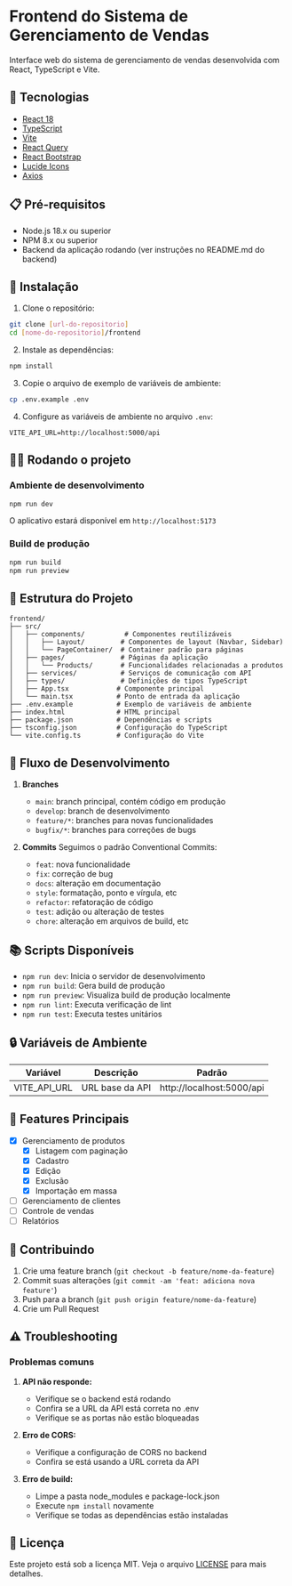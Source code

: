 # Frontend do Sistema de Gerenciamento de Vendas

Interface web do sistema de gerenciamento de vendas desenvolvida com React, TypeScript e Vite.

## 🚀 Tecnologias

- [React 18](https://reactjs.org/)
- [TypeScript](https://www.typescriptlang.org/)
- [Vite](https://vitejs.dev/)
- [React Query](https://tanstack.com/query/latest)
- [React Bootstrap](https://react-bootstrap.github.io/)
- [Lucide Icons](https://lucide.dev/)
- [Axios](https://axios-http.com/)

## 📋 Pré-requisitos

- Node.js 18.x ou superior
- NPM 8.x ou superior
- Backend da aplicação rodando (ver instruções no README.md do backend)

## 🔧 Instalação

1. Clone o repositório:
```bash
git clone [url-do-repositorio]
cd [nome-do-repositorio]/frontend
```

2. Instale as dependências:
```bash
npm install
```

3. Copie o arquivo de exemplo de variáveis de ambiente:
```bash
cp .env.example .env
```

4. Configure as variáveis de ambiente no arquivo `.env`:
```env
VITE_API_URL=http://localhost:5000/api
```

## 🏃‍♂️ Rodando o projeto

### Ambiente de desenvolvimento

```bash
npm run dev
```
O aplicativo estará disponível em `http://localhost:5173`

### Build de produção

```bash
npm run build
npm run preview
```

## 📁 Estrutura do Projeto

```
frontend/
├── src/
│   ├── components/          # Componentes reutilizáveis
│   │   ├── Layout/         # Componentes de layout (Navbar, Sidebar)
│   │   └── PageContainer/  # Container padrão para páginas
│   ├── pages/              # Páginas da aplicação
│   │   └── Products/       # Funcionalidades relacionadas a produtos
│   ├── services/           # Serviços de comunicação com API
│   ├── types/              # Definições de tipos TypeScript
│   ├── App.tsx            # Componente principal
│   └── main.tsx           # Ponto de entrada da aplicação
├── .env.example           # Exemplo de variáveis de ambiente
├── index.html             # HTML principal
├── package.json           # Dependências e scripts
├── tsconfig.json          # Configuração do TypeScript
└── vite.config.ts         # Configuração do Vite
```

## 🔄 Fluxo de Desenvolvimento

1. **Branches**
   - `main`: branch principal, contém código em produção
   - `develop`: branch de desenvolvimento
   - `feature/*`: branches para novas funcionalidades
   - `bugfix/*`: branches para correções de bugs

2. **Commits**
   Seguimos o padrão Conventional Commits:
   - `feat`: nova funcionalidade
   - `fix`: correção de bug
   - `docs`: alteração em documentação
   - `style`: formatação, ponto e vírgula, etc
   - `refactor`: refatoração de código
   - `test`: adição ou alteração de testes
   - `chore`: alteração em arquivos de build, etc

## 📚 Scripts Disponíveis

- `npm run dev`: Inicia o servidor de desenvolvimento
- `npm run build`: Gera build de produção
- `npm run preview`: Visualiza build de produção localmente
- `npm run lint`: Executa verificação de lint
- `npm run test`: Executa testes unitários

## 🔒 Variáveis de Ambiente

| Variável | Descrição | Padrão |
|----------|-----------|---------|
| VITE_API_URL | URL base da API | http://localhost:5000/api |

## 📱 Features Principais

- [x] Gerenciamento de produtos
  - [x] Listagem com paginação
  - [x] Cadastro
  - [x] Edição
  - [x] Exclusão
  - [x] Importação em massa
- [ ] Gerenciamento de clientes
- [ ] Controle de vendas
- [ ] Relatórios

## 🤝 Contribuindo

1. Crie uma feature branch (`git checkout -b feature/nome-da-feature`)
2. Commit suas alterações (`git commit -am 'feat: adiciona nova feature'`)
3. Push para a branch (`git push origin feature/nome-da-feature`)
4. Crie um Pull Request

## ⚠️ Troubleshooting

### Problemas comuns

1. **API não responde:**
   - Verifique se o backend está rodando
   - Confira se a URL da API está correta no .env
   - Verifique se as portas não estão bloqueadas

2. **Erro de CORS:**
   - Verifique a configuração de CORS no backend
   - Confira se está usando a URL correta da API

3. **Erro de build:**
   - Limpe a pasta node_modules e package-lock.json
   - Execute `npm install` novamente
   - Verifique se todas as dependências estão instaladas

## 📝 Licença

Este projeto está sob a licença MIT. Veja o arquivo [LICENSE](LICENSE) para mais detalhes.